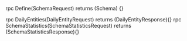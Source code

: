 rpc Define(SchemaRequest) returns (Schema) {}

rpc DailyEntities(DailyEntityRequest) returns (DailyEntityResponse){}
rpc SchemaStatistics(SchemaStatisticsRequest) returns (SchemaStatisticsResponse){}